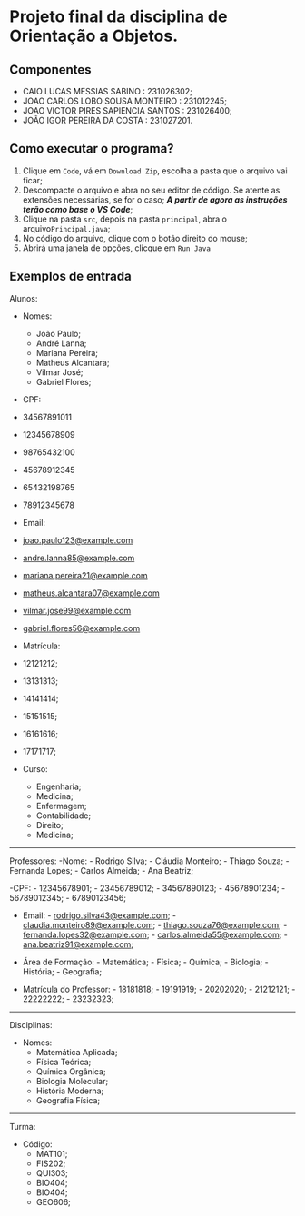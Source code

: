  # Projeto final da disciplina de Orientação a Objetos.

## Componentes
- CAIO LUCAS MESSIAS SABINO : 231026302;
- JOAO CARLOS LOBO SOUSA MONTEIRO : 231012245;
- JOAO VICTOR PIRES SAPIENCIA SANTOS : 231026400;
- JOÃO IGOR PEREIRA DA COSTA : 231027201.
## Como executar o programa?
1. Clique em `Code`, vá em `Download Zip`, escolha a pasta que o arquivo vai ficar;
2. Descompacte o arquivo e abra no seu editor de código. Se atente as extensões necessárias, se for o caso;
    ***A partir de agora as instruções terão como base o VS Code***;
3. Clique na pasta `src`, depois na pasta `principal`, abra o arquivo`Principal.java`;
4. No código do arquivo, clique com o botão direito do mouse;
5. Abrirá uma janela de opções, clicque em `Run Java`
## Exemplos de entrada

Alunos:
- Nomes:
  - João Paulo;
  - André Lanna;
  - Mariana Pereira;
  - Matheus Alcantara;
  - Vilmar José;
  - Gabriel Flores;
- CPF:
 - 34567891011
 - 12345678909
 - 98765432100
 - 45678912345
 - 65432198765
 - 78912345678
        
- Email:
 - joao.paulo123@example.com
 - andre.lanna85@example.com
 - mariana.pereira21@example.com
 - matheus.alcantara07@example.com
 - vilmar.jose99@example.com
 - gabriel.flores56@example.com
   
- Matrícula:
 - 12121212;
 - 13131313;
 - 14141414;
 - 15151515;
 - 16161616;
 - 17171717;
- Curso:
  - Engenharia;
  - Medicina;
  - Enfermagem;
  - Contabilidade;
  - Direito;
  - Medicina;
---------------------------------------------------------------------------------------------------------------------------------------------------------
Professores:
-Nome:
     - Rodrigo Silva;
     - Cláudia Monteiro;
     - Thiago Souza;
     - Fernanda Lopes;
     - Carlos Almeida;
     - Ana Beatriz;

-CPF:
     - 12345678901;
     - 23456789012;
     - 34567890123;
     - 45678901234;
     - 56789012345;
     - 67890123456;
       
- Email:
      - rodrigo.silva43@example.com;
      - claudia.monteiro89@example.com;
      - thiago.souza76@example.com;
      - fernanda.lopes32@example.com;
      - carlos.almeida55@example.com;
      - ana.beatriz91@example.com;
      
- Área de Formação:
      - Matemática;
      - Física;
      - Química;
      - Biologia;
      - História;
      - Geografia;

- Matrícula do Professor:
      - 18181818;
      - 19191919;
      - 20202020;
      - 21212121;
      - 22222222;
      - 23232323;
---------------------------------------------------------------------------------------------------------------------------------------------------------
   Disciplinas:
- Nomes:
     - Matemática Aplicada;
     - Física Teórica;
     - Química Orgânica;
     - Biologia Molecular;
     - História Moderna;
     - Geografia Física;
---------------------------------------------------------------------------------------------------------------------------------------------------------
   Turma:
- Código:
     - MAT101;
     - FIS202;
     - QUI303;
     - BIO404;
     - BIO404;
     - GEO606;
